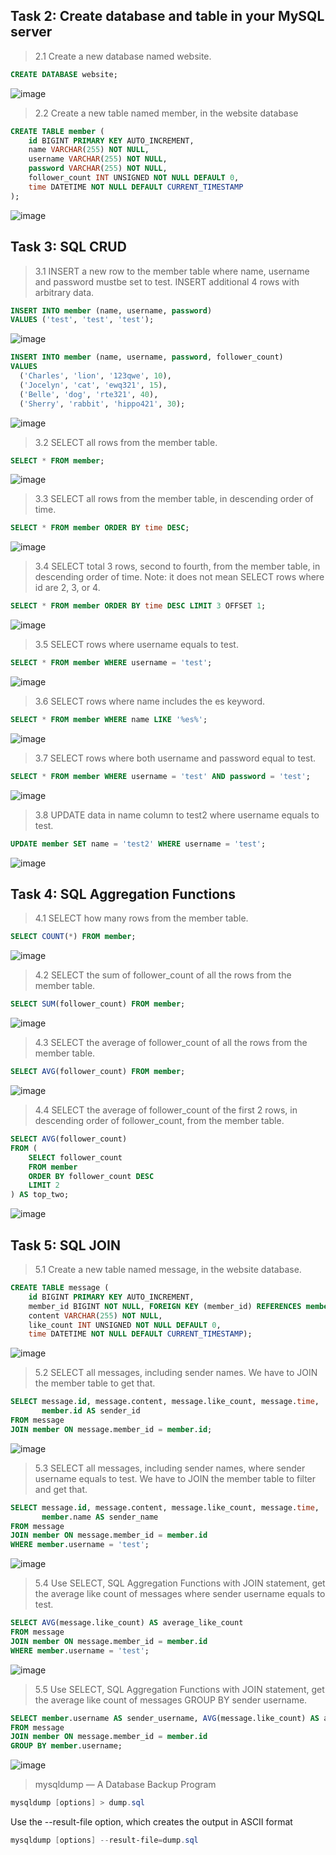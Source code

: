 ## Task 2: Create database and table in your MySQL server

> 2.1 Create a new database named website.
```sql
CREATE DATABASE website;
```
![image](https://github.com/bibbygreen/wehelp_5th/assets/54356660/0148d262-df96-469b-bf4a-c986c05ca908)


> 2.2 Create a new table named member, in the website database

```sql
CREATE TABLE member (
    id BIGINT PRIMARY KEY AUTO_INCREMENT,
    name VARCHAR(255) NOT NULL,
    username VARCHAR(255) NOT NULL,
    password VARCHAR(255) NOT NULL,
    follower_count INT UNSIGNED NOT NULL DEFAULT 0,
    time DATETIME NOT NULL DEFAULT CURRENT_TIMESTAMP
);
```
![image](https://github.com/bibbygreen/wehelp_5th/assets/54356660/467b6405-245a-47a8-9dbb-aa6cf00a1f86)


## Task 3: SQL CRUD

> 3.1 INSERT a new row to the member table where name, username and password mustbe set to test. INSERT additional 4 rows with arbitrary data.
```sql
INSERT INTO member (name, username, password) 
VALUES ('test', 'test', 'test');
```
![image](https://github.com/bibbygreen/wehelp_5th/assets/54356660/fed7feb1-9ddb-4051-81f7-da8005d29e7f)


```sql
INSERT INTO member (name, username, password, follower_count)
VALUES
  ('Charles', 'lion', '123qwe', 10),
  ('Jocelyn', 'cat', 'ewq321', 15),
  ('Belle', 'dog', 'rte321', 40),
  ('Sherry', 'rabbit', 'hippo421', 30);
```
![image](https://github.com/bibbygreen/wehelp_5th/assets/54356660/013b6987-dbcd-4fab-b7e0-38f2ef6566a7)


> 3.2 SELECT all rows from the member table.
```sql
SELECT * FROM member;
```
![image](https://github.com/bibbygreen/wehelp_5th/assets/54356660/eccb539a-8e51-45b4-8572-4ae61c87a00a)


> 3.3 SELECT all rows from the member table, in descending order of time.
```sql
SELECT * FROM member ORDER BY time DESC;
```
![image](https://github.com/bibbygreen/wehelp_5th/assets/54356660/e7ac2a66-2f18-4d35-aadb-1f512aba35be)


> 3.4 SELECT total 3 rows, second to fourth, from the member table, in descending order of time. Note: it does not mean SELECT rows where id are 2, 3, or 4.
```sql
SELECT * FROM member ORDER BY time DESC LIMIT 3 OFFSET 1;
```
![image](https://github.com/bibbygreen/wehelp_5th/assets/54356660/9a0f9475-bb73-46ea-950a-648b9bebeea6)


> 3.5 SELECT rows where username equals to test.
```sql
SELECT * FROM member WHERE username = 'test';
```
![image](https://github.com/bibbygreen/wehelp_5th/assets/54356660/1fe89ef3-dc0c-415b-8306-fd30c730c904)


> 3.6 SELECT rows where name includes the es keyword.
```sql
SELECT * FROM member WHERE name LIKE '%es%';
```
![image](https://github.com/bibbygreen/wehelp_5th/assets/54356660/31c6f982-0c78-4c24-93cf-4333394f5630)


> 3.7 SELECT rows where both username and password equal to test.
```sql
SELECT * FROM member WHERE username = 'test' AND password = 'test';
```
![image](https://github.com/bibbygreen/wehelp_5th/assets/54356660/7b1c6570-2d45-4dd4-830b-545859b3218f)


> 3.8 UPDATE data in name column to test2 where username equals to test.
```sql
UPDATE member SET name = 'test2' WHERE username = 'test';
```
![image](https://github.com/bibbygreen/wehelp_5th/assets/54356660/eaa2f481-b196-4f07-a5f3-cf80a9ffa79e)


## Task 4: SQL Aggregation Functions

> 4.1 SELECT how many rows from the member table.
```sql
SELECT COUNT(*) FROM member;
```
![image](https://github.com/bibbygreen/wehelp_5th/assets/54356660/ff4fcad3-7201-421f-881f-8c5f6d978285)


> 4.2 SELECT the sum of follower_count of all the rows from the member table.
```sql
SELECT SUM(follower_count) FROM member;
```
![image](https://github.com/bibbygreen/wehelp_5th/assets/54356660/0b064547-426a-47d8-ac55-84b0a717b853)


> 4.3 SELECT the average of follower_count of all the rows from the member table.
```sql
SELECT AVG(follower_count) FROM member;
```
![image](https://github.com/bibbygreen/wehelp_5th/assets/54356660/a99dd5e5-13a9-4427-a542-c21247016c33)


> 4.4 SELECT the average of follower_count of the first 2 rows, in descending order of follower_count, from the member table.
```sql
SELECT AVG(follower_count) 
FROM (
    SELECT follower_count 
    FROM member 
    ORDER BY follower_count DESC 
    LIMIT 2
) AS top_two;
```
![image](https://github.com/bibbygreen/wehelp_5th/assets/54356660/a48311f3-d30d-45f6-ad2e-608f7f426b90)


## Task 5: SQL JOIN

> 5.1 Create a new table named message, in the website database.
```sql
CREATE TABLE message (
    id BIGINT PRIMARY KEY AUTO_INCREMENT,
    member_id BIGINT NOT NULL, FOREIGN KEY (member_id) REFERENCES member(id),
    content VARCHAR(255) NOT NULL,
    like_count INT UNSIGNED NOT NULL DEFAULT 0,
    time DATETIME NOT NULL DEFAULT CURRENT_TIMESTAMP);
```
![image](https://github.com/bibbygreen/wehelp_5th/assets/54356660/e73df384-564e-403f-a402-6cff716a88e1)


> 5.2 SELECT all messages, including sender names. We have to JOIN the member table to get that.
```sql
SELECT message.id, message.content, message.like_count, message.time,
       member.id AS sender_id
FROM message
JOIN member ON message.member_id = member.id;
```
![image](https://github.com/bibbygreen/wehelp_5th/assets/54356660/898b4d5a-6cab-44d0-9485-7e5cb9993fd1)


> 5.3 SELECT all messages, including sender names, where sender username equals to test. We have to JOIN the member table to filter and get that.
```sql
SELECT message.id, message.content, message.like_count, message.time, 
       member.name AS sender_name
FROM message
JOIN member ON message.member_id = member.id
WHERE member.username = 'test';
```
![image](https://github.com/bibbygreen/wehelp_5th/assets/54356660/62d2bbbe-21ae-4902-a0cf-ed792663f9ba)


> 5.4 Use SELECT, SQL Aggregation Functions with JOIN statement, get the average like count of messages where sender username equals to test.
```sql
SELECT AVG(message.like_count) AS average_like_count
FROM message
JOIN member ON message.member_id = member.id
WHERE member.username = 'test';
```
![image](https://github.com/bibbygreen/wehelp_5th/assets/54356660/d417bf82-270c-408c-8cc0-66b76823be87)


> 5.5 Use SELECT, SQL Aggregation Functions with JOIN statement, get the average like count of messages GROUP BY sender username.
```sql
SELECT member.username AS sender_username, AVG(message.like_count) AS average_like_count
FROM message
JOIN member ON message.member_id = member.id
GROUP BY member.username;
```
![image](https://github.com/bibbygreen/wehelp_5th/assets/54356660/9ab0b5bf-4930-4d27-a5f9-8d52d278b10e)


> mysqldump — A Database Backup Program
```powershell
mysqldump [options] > dump.sql
```

Use the --result-file option, which creates the output in ASCII format
```powershell
mysqldump [options] --result-file=dump.sql
```
